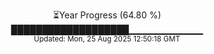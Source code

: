 <p align="center">
⏳Year Progress (64.80 %) <br>
███████████████████▁▁▁▁▁▁▁▁▁▁▁ <br>
<sub>Updated: Mon, 25 Aug 2025 12:50:18 GMT</sub>
</p>

